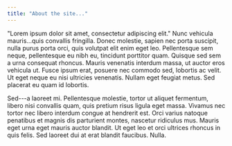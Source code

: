 ```yaml
---
title: "About the site..."
---
```

"Lorem ipsum dolor sit amet, consectetur adipiscing elit." Nunc vehicula mauris...quis convallis fringilla. Donec molestie, sapien nec porta suscipit, nulla purus porta orci, quis volutpat elit enim eget leo. Pellentesque sem neque, pellentesque eu nibh eu, tincidunt porttitor quam. Quisque sed sem a urna consequat rhoncus. Mauris venenatis interdum massa, ut auctor eros vehicula ut. Fusce ipsum erat, posuere nec commodo sed, lobortis ac velit. Ut eget neque eu nisi ultricies venenatis. Nullam eget feugiat metus. Sed placerat eu quam id lobortis.

Sed---a laoreet mi. Pellentesque molestie, tortor ut aliquet fermentum, libero nisi convallis quam, quis pretium risus ligula eget massa. Vivamus nec tortor nec libero interdum congue at hendrerit est. Orci varius natoque penatibus et magnis dis parturient montes, nascetur ridiculus mus. Mauris eget urna eget mauris auctor blandit. Ut eget leo et orci ultrices rhoncus in quis felis. Sed laoreet dui at erat blandit faucibus. Nulla.
